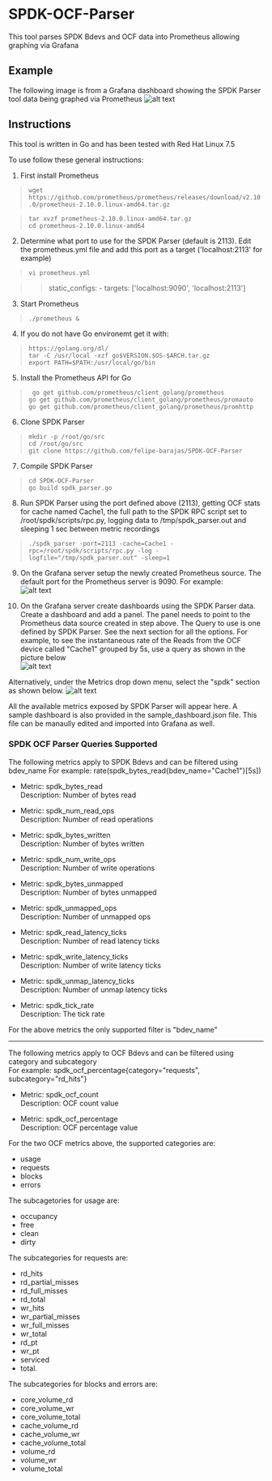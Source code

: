 # SPDK-OCF-Parser
This tool parses SPDK Bdevs and OCF data into Prometheus allowing graphing via Grafana

## Example
The following image is from a Grafana dashboard showing the SPDK Parser tool data being graphed via Prometheus
![alt text](spdk_parser_sample_image.jpg "Example")

## Instructions
This tool is written in Go and has been tested with Red Hat Linux 7.5  

To use follow these general instructions:  
1. First install Prometheus  
>```wget https://github.com/prometheus/prometheus/releases/download/v2.10.0/prometheus-2.10.0.linux-amd64.tar.gz```  

>```tar xvzf prometheus-2.10.0.linux-amd64.tar.gz```  
>```cd prometheus-2.10.0.linux-amd64```  

2. Determine what port to use for the SPDK Parser (default is 2113).  Edit the prometheus.yml file and add this port as a target ('localhost:2113' for example)
>```vi prometheus.yml```  
  
>> static_configs:
>>            - targets: ['localhost:9090', 'localhost:2113']

3. Start Prometheus  
>``` ./prometheus & ```  

4. If you do not have Go environemt get it with:  
> ```https://golang.org/dl/```  
> ```tar -C /usr/local -xzf go$VERSION.$OS-$ARCH.tar.gz```  
> ```export PATH=$PATH:/usr/local/go/bin```  

5. Install the Prometheus API for Go  
>``` go get github.com/prometheus/client_golang/prometheus```  
>```go get github.com/prometheus/client_golang/prometheus/promauto```  
>```go get github.com/prometheus/client_golang/prometheus/promhttp```  

6. Clone SPDK Parser
> ```mkdir -p /root/go/src```  
> ```cd /root/go/src```  
> ```git clone https://github.com/felipe-barajas/SPDK-OCF-Parser ```

7. Compile SPDK Parser  
> ``` cd SPDK-OCF-Parser ```  
> ``` go build spdk_parser.go ```  
  
8. Run SPDK Parser using the port defined above (2113), getting OCF stats for cache named Cache1, the full path to the SPDK RPC script set to /root/spdk/scripts/rpc.py, logging data to /tmp/spdk_parser.out and sleeping 1 sec between metric recordings
> ``` ./spdk_parser -port=2113 -cache=Cache1 -rpc=/root/spdk/scripts/rpc.py -log -logfile="/tmp/spdk_parser.out" -sleep=1 ```  

9. On the Grafana server setup the newly created Prometheus source. The default port for the Prometheus server is 9090. For example:  
![alt text](spdk_parser_datasource_image.jpg "Example")

10. On the Grafana server create dashboards using the SPDK Parser data. Create a dashboard and add a panel. The panel needs to point to the Prometheus data source created in step above.  The Query to use is one defined by SPDK Parser. See the next section for all the options.  For example, to see the instantaneous rate of the Reads from the OCF device called "Cache1" grouped by 5s, use a query as shown in the picture below  
![alt text](spdk_parser_dashboard_image.jpg "Example")

Alternatively, under the Metrics drop down menu, select the "spdk" section as shown below.
![alt text](spdk_parser_metrics_image.jpg "Example")
  
All the available metrics exposed by SPDK Parser will appear here. A sample dashboard is also provided in the sample_dashboard.json file. This file can be manaully edited and imported into Grafana as well.

### SPDK OCF Parser Queries Supported
The following metrics apply to SPDK Bdevs and can be filtered using bdev_name
For example: rate(spdk_bytes_read{bdev_name="Cache1"}[5s])

- Metric: spdk_bytes_read  
Description: Number of bytes read

- Metric: spdk_num_read_ops  
Description: Number of read operations

- Metric: spdk_bytes_written  
Description: Number of bytes written

- Metric: spdk_num_write_ops  
Description: Number of write operations

- Metric: spdk_bytes_unmapped  
Description: Number of bytes unmapped

- Metric: spdk_unmapped_ops  
Description: Number of unmapped ops

- Metric: spdk_read_latency_ticks  
Description: Number of read latency ticks

- Metric: spdk_write_latency_ticks  
Description: Number of write latency ticks

- Metric: spdk_unmap_latency_ticks  
Description: Number of unmap latency ticks

- Metric: spdk_tick_rate  
Description: The tick rate

For the above metrics the only supported filter is "bdev_name"

---
The following metrics apply to OCF Bdevs and can be filtered using category and subcategory  
For example: spdk_ocf_percentage{category="requests", subcategory="rd_hits"}  

- Metric: spdk_ocf_count  
Description: OCF count value

- Metric: spdk_ocf_percentage  
Description: OCF percentage value 

For the two OCF metrics above, the supported categories are: 
- usage
- requests
- blocks 
- errors

The subcagetories for usage are: 
- occupancy  
- free   
- clean   
- dirty  

The subcategories for requests are: 
- rd_hits 
- rd_partial_misses
- rd_full_misses
- rd_total
- wr_hits
- wr_partial_misses
- wr_full_misses
- wr_total
- rd_pt
- wr_pt
- serviced 
- total.  

The subcategories for blocks and errors are: 
- core_volume_rd 
- core_volume_wr 
- core_volume_total 
- cache_volume_rd 
- cache_volume_wr 
- cache_volume_total 
- volume_rd 
- volume_wr 
- volume_total  


